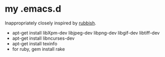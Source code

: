 # my .emacs.d

Inappropriately closely inspired by [rubbish](https://github.com/rubbish/rubbish-emacs-setup).

* apt-get install libXpm-dev libjpeg-dev libpng-dev libgif-dev libtiff-dev
* apt-get install libncurses-dev
* apt-get install texinfo
* for ruby, gem install rake
